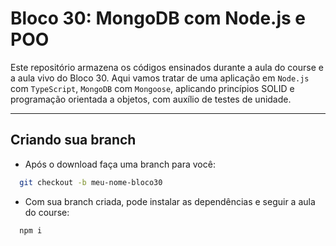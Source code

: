 # Bloco 30: MongoDB com Node.js e POO

Este repositório armazena os códigos ensinados durante a aula do course e a aula vivo do Bloco 30. Aqui vamos tratar de uma aplicação em `Node.js` com `TypeScript`, `MongoDB` com `Mongoose`, aplicando princípios SOLID e programação orientada a objetos, com auxílio de testes de unidade.

---

## Criando sua branch

- Após o download faça uma branch para você:
```bash
  git checkout -b meu-nome-bloco30
```

- Com sua branch criada, pode instalar as dependências e seguir a aula do course:
```bash
  npm i
```
